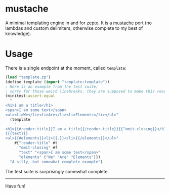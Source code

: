 # mustache

A minimal templating engine in and for zepto.
It is a [mustache](http://mustache.github.com) port (no lambdas and custom delimiters, otherwise complete to my best of knowledge).

# Usage

There is a single endpoint at the moment, called `template`:
```clojure
(load "template.zp")
(define template (import "template:template"))
; Here is an example from the test suite;
; sorry for those weird linebreaks, they are supposed to make this readable (i know it's still a mess)
(minitest:assert-equal
  "
<h1>I am a title</h1>
<span>I am some text</span>
<ul><li>We</li><li>Are</li><li>Elements</li></ul>"
  (template
    "
<h1>{{#render-title}}I am a title{{/render-title}}{{^omit-closing}}</h1>{{/omit-closing}}
{{{text}}}
<ul>{{#elements}}<li>{{.}}</li>{{/elements}}</ul>"
    #{"render-title" #t
      "omit-closing" #f
      "text" "<span>I am some text</span>"
      "elements" ("We" "Are" "Elements")})
  "A silly, but somewhat complete example")
```

The test suite is surprisingly somewhat complete.

<hr/>
Have fun!

